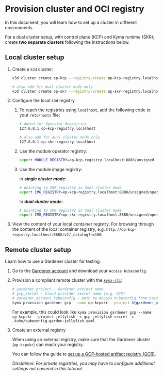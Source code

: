 # Provision cluster and OCI registry

In this document, you will learn how to set up a cluster in different environments.

For a dual cluster setup, with control plane (KCP) and Kyma runtime (SKR); create **two separate clusters** following the instructions below.

## Local cluster setup

1. Create a `k3d` cluster:

   ```sh
   k3d cluster create op-kcp --registry-create op-kcp-registry.localhost:0.0.0.0:8888
   
   # also add for dual cluster mode only
   k3d cluster create op-skr --registry-create op-skr-registry.localhost:0.0.0.0:8888
   ```
2. Configure the local `k3d` registry. 
   1. To reach the registries using `localhost`, add the following code to your `/etc/hosts` file:

      ```sh
      # Added for Operator Registries
      127.0.0.1 op-kcp-registry.localhost
   
      # also add for dual cluster mode only
      127.0.0.1 op-skr-registry.localhost
      ```

   2. Use the module operator registry:

      ```sh
      export MODULE_REGISTRY=op-kcp-registry.localhost:8888/unsigned 
      ```
   3. Use the module image registry:
      
      In **_single cluster mode_**:
      ```sh
      # pointing to SKR registry in dual cluster mode  
      export IMG_REGISTRY=op-kcp-registry.localhost:8888/unsigned/operator-images
      ```
      In **_dual cluster mode_**:
      ```sh
      # pointing to SKR registry in dual cluster mode
      export IMG_REGISTRY=op-skr-registry.localhost:8888/unsigned/operator-images
      ```

3. View the content of your local container registry. For browsing through the content of the local container registry, e.g. `http://op-kcp-registry.localhost:8888/v2/_catalog?n=100`.


## Remote cluster setup

Learn how to use a Gardener cluster for testing.

1. Go to the [Gardener account](https://dashboard.garden.canary.k8s.ondemand.com/account) and download your `Access Kubeconfig`.

2. Provision a compliant remote cluster with the [`kyma-cli`](https://github.com/kyma-project/cli):

   ```sh
   # gardener_project - Gardener project name
   # gcp_secret - Cloud provider secret name (e.g. GCP)
   # gardener_account_kubeconfig - path to Access Kubeconfig from Step 1
   kyma provision gardener gcp --name op-kcpskr --project ${gardener_project} -s ${gcp_secret} -c ${gardener_account_kubeconfig}
   ```

   For example, this could look like `kyma provision gardener gcp --name op-kcpskr --project jellyfish -s gcp-jellyfish-secret -c .kube/kubeconfig-garden-jellyfish.yaml`

3. Create an external registry

   When using an external registry, make sure that the Gardener cluster (`op-kcpskr`) can reach your registry.

   You can follow the guide to [set up a GCP-hosted artifact registry (GCR)](prepare-gcr-registry.md).

   _Disclaimer: For private registries, you may have to configure additional settings not covered in this tutorial._